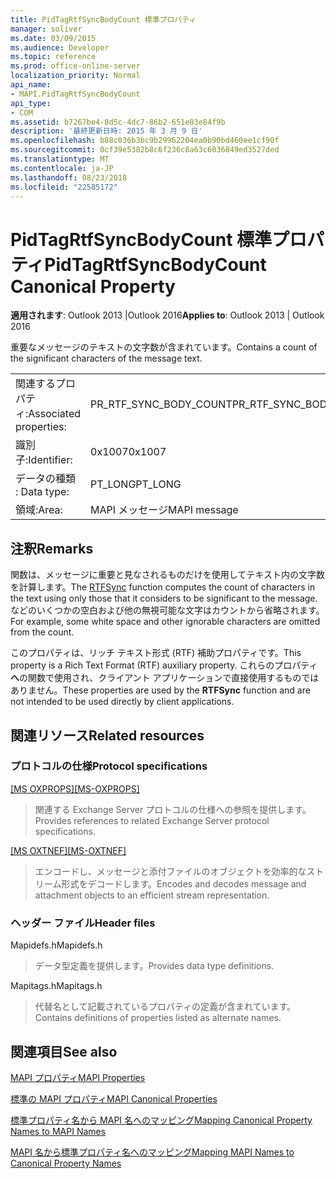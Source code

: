 ```yaml
---
title: PidTagRtfSyncBodyCount 標準プロパティ
manager: soliver
ms.date: 03/09/2015
ms.audience: Developer
ms.topic: reference
ms.prod: office-online-server
localization_priority: Normal
api_name:
- MAPI.PidTagRtfSyncBodyCount
api_type:
- COM
ms.assetid: b7267be4-8d5c-4dc7-86b2-651e03e84f9b
description: '最終更新日時: 2015 年 3 月 9 日'
ms.openlocfilehash: b88c036b3bc9b29962204ea0b90bd460ee1cf90f
ms.sourcegitcommit: 0cf39e5382b8c6f236c8a63c6036849ed3527ded
ms.translationtype: MT
ms.contentlocale: ja-JP
ms.lasthandoff: 08/23/2018
ms.locfileid: "22585172"
---
```

# <a name="pidtagrtfsyncbodycount-canonical-property"></a><span data-ttu-id="9f60d-103">PidTagRtfSyncBodyCount 標準プロパティ</span><span class="sxs-lookup"><span data-stu-id="9f60d-103">PidTagRtfSyncBodyCount Canonical Property</span></span>

  
  
<span data-ttu-id="9f60d-104">**適用されます**: Outlook 2013 |Outlook 2016</span><span class="sxs-lookup"><span data-stu-id="9f60d-104">**Applies to**: Outlook 2013 | Outlook 2016</span></span> 
  
<span data-ttu-id="9f60d-105">重要なメッセージのテキストの文字数が含まれています。</span><span class="sxs-lookup"><span data-stu-id="9f60d-105">Contains a count of the significant characters of the message text.</span></span>
  
|||
|:-----|:-----|
|<span data-ttu-id="9f60d-106">関連するプロパティ:</span><span class="sxs-lookup"><span data-stu-id="9f60d-106">Associated properties:</span></span>  <br/> |<span data-ttu-id="9f60d-107">PR_RTF_SYNC_BODY_COUNT</span><span class="sxs-lookup"><span data-stu-id="9f60d-107">PR_RTF_SYNC_BODY_COUNT</span></span>  <br/> |
|<span data-ttu-id="9f60d-108">識別子:</span><span class="sxs-lookup"><span data-stu-id="9f60d-108">Identifier:</span></span>  <br/> |<span data-ttu-id="9f60d-109">0x1007</span><span class="sxs-lookup"><span data-stu-id="9f60d-109">0x1007</span></span>  <br/> |
|<span data-ttu-id="9f60d-110">データの種類 : </span><span class="sxs-lookup"><span data-stu-id="9f60d-110">Data type:</span></span>  <br/> |<span data-ttu-id="9f60d-111">PT_LONG</span><span class="sxs-lookup"><span data-stu-id="9f60d-111">PT_LONG</span></span>  <br/> |
|<span data-ttu-id="9f60d-112">領域:</span><span class="sxs-lookup"><span data-stu-id="9f60d-112">Area:</span></span>  <br/> |<span data-ttu-id="9f60d-113">MAPI メッセージ</span><span class="sxs-lookup"><span data-stu-id="9f60d-113">MAPI message</span></span>  <br/> |
   
## <a name="remarks"></a><span data-ttu-id="9f60d-114">注釈</span><span class="sxs-lookup"><span data-stu-id="9f60d-114">Remarks</span></span>

<span data-ttu-id="9f60d-115">[](rtfsync.md)関数は、メッセージに重要と見なされるものだけを使用してテキスト内の文字数を計算します。</span><span class="sxs-lookup"><span data-stu-id="9f60d-115">The [RTFSync](rtfsync.md) function computes the count of characters in the text using only those that it considers to be significant to the message.</span></span> <span data-ttu-id="9f60d-116">などのいくつかの空白および他の無視可能な文字はカウントから省略されます。</span><span class="sxs-lookup"><span data-stu-id="9f60d-116">For example, some white space and other ignorable characters are omitted from the count.</span></span> 
  
<span data-ttu-id="9f60d-117">このプロパティは、リッチ テキスト形式 (RTF) 補助プロパティです。</span><span class="sxs-lookup"><span data-stu-id="9f60d-117">This property is a Rich Text Format (RTF) auxiliary property.</span></span> <span data-ttu-id="9f60d-118">これらのプロパティ**へ**の関数で使用され、クライアント アプリケーションで直接使用するものではありません。</span><span class="sxs-lookup"><span data-stu-id="9f60d-118">These properties are used by the **RTFSync** function and are not intended to be used directly by client applications.</span></span> 
  
## <a name="related-resources"></a><span data-ttu-id="9f60d-119">関連リソース</span><span class="sxs-lookup"><span data-stu-id="9f60d-119">Related resources</span></span>

### <a name="protocol-specifications"></a><span data-ttu-id="9f60d-120">プロトコルの仕様</span><span class="sxs-lookup"><span data-stu-id="9f60d-120">Protocol specifications</span></span>

<span data-ttu-id="9f60d-121">[[MS OXPROPS]](http://msdn.microsoft.com/library/f6ab1613-aefe-447d-a49c-18217230b148%28Office.15%29.aspx)</span><span class="sxs-lookup"><span data-stu-id="9f60d-121">[[MS-OXPROPS]](http://msdn.microsoft.com/library/f6ab1613-aefe-447d-a49c-18217230b148%28Office.15%29.aspx)</span></span>
  
> <span data-ttu-id="9f60d-122">関連する Exchange Server プロトコルの仕様への参照を提供します。</span><span class="sxs-lookup"><span data-stu-id="9f60d-122">Provides references to related Exchange Server protocol specifications.</span></span>
    
<span data-ttu-id="9f60d-123">[[MS OXTNEF]](http://msdn.microsoft.com/library/1f0544d7-30b7-4194-b58f-adc82f3763bb%28Office.15%29.aspx)</span><span class="sxs-lookup"><span data-stu-id="9f60d-123">[[MS-OXTNEF]](http://msdn.microsoft.com/library/1f0544d7-30b7-4194-b58f-adc82f3763bb%28Office.15%29.aspx)</span></span>
  
> <span data-ttu-id="9f60d-124">エンコードし、メッセージと添付ファイルのオブジェクトを効率的なストリーム形式をデコードします。</span><span class="sxs-lookup"><span data-stu-id="9f60d-124">Encodes and decodes message and attachment objects to an efficient stream representation.</span></span>
    
### <a name="header-files"></a><span data-ttu-id="9f60d-125">ヘッダー ファイル</span><span class="sxs-lookup"><span data-stu-id="9f60d-125">Header files</span></span>

<span data-ttu-id="9f60d-126">Mapidefs.h</span><span class="sxs-lookup"><span data-stu-id="9f60d-126">Mapidefs.h</span></span>
  
> <span data-ttu-id="9f60d-127">データ型定義を提供します。</span><span class="sxs-lookup"><span data-stu-id="9f60d-127">Provides data type definitions.</span></span>
    
<span data-ttu-id="9f60d-128">Mapitags.h</span><span class="sxs-lookup"><span data-stu-id="9f60d-128">Mapitags.h</span></span>
  
> <span data-ttu-id="9f60d-129">代替名として記載されているプロパティの定義が含まれています。</span><span class="sxs-lookup"><span data-stu-id="9f60d-129">Contains definitions of properties listed as alternate names.</span></span>
    
## <a name="see-also"></a><span data-ttu-id="9f60d-130">関連項目</span><span class="sxs-lookup"><span data-stu-id="9f60d-130">See also</span></span>



[<span data-ttu-id="9f60d-131">MAPI プロパティ</span><span class="sxs-lookup"><span data-stu-id="9f60d-131">MAPI Properties</span></span>](mapi-properties.md)
  
[<span data-ttu-id="9f60d-132">標準の MAPI プロパティ</span><span class="sxs-lookup"><span data-stu-id="9f60d-132">MAPI Canonical Properties</span></span>](mapi-canonical-properties.md)
  
[<span data-ttu-id="9f60d-133">標準プロパティ名から MAPI 名へのマッピング</span><span class="sxs-lookup"><span data-stu-id="9f60d-133">Mapping Canonical Property Names to MAPI Names</span></span>](mapping-canonical-property-names-to-mapi-names.md)
  
[<span data-ttu-id="9f60d-134">MAPI 名から標準プロパティ名へのマッピング</span><span class="sxs-lookup"><span data-stu-id="9f60d-134">Mapping MAPI Names to Canonical Property Names</span></span>](mapping-mapi-names-to-canonical-property-names.md)

